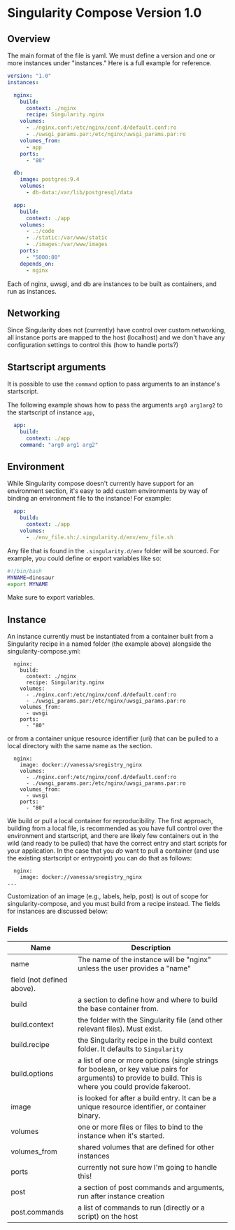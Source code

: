 # Singularity Compose Version 1.0

## Overview

The main format of the file is yaml. We must define a version and one or more
instances under "instances." Here is a full example for reference.

```yaml
version: "1.0"
instances:

  nginx:
    build:
      context: ./nginx
      recipe: Singularity.nginx
    volumes:
      - ./nginx.conf:/etc/nginx/conf.d/default.conf:ro
      - ./uwsgi_params.par:/etc/nginx/uwsgi_params.par:ro
    volumes_from:
      - app
    ports:
      - "80"

  db:
    image: postgres:9.4
    volumes:
      - db-data:/var/lib/postgresql/data

  app:
    build:
      context: ./app
    volumes:
      - .:/code
      - ./static:/var/www/static
      - ./images:/var/www/images
    ports:
      - "5000:80"
    depends_on:
      - nginx
```

Each of nginx, uwsgi, and db are instances to be built as containers, and run
as instances. 

## Networking

Since Singularity does not (currently) have control over custom networking,
all instance ports are mapped to the host (localhost) and we don't have any
configuration settings to control this (how to handle ports?)

## Startscript arguments

It is possible to use the `command` option to pass arguments to an instance's
startscript.

The following example shows how to pass the arguments `arg0 arg1arg2` to the
startscript of instance `app`,

```yaml
  app:
    build:
      context: ./app
    command: "arg0 arg1 arg2"
```

## Environment

While Singularity compose doesn't currently have support for an environment 
section, it's easy to add custom environments by way of binding an environment
file to the instance! For example:

```yaml
  app:
    build:
      context: ./app
    volumes:
      - ./env_file.sh:/.singularity.d/env/env_file.sh
```

Any file that is found in the `.singularity.d/env` folder will be sourced.
For example, you could define or export variables like so:

```bash
#!/bin/bash
MYNAME=dinosaur
export MYNAME
```

Make sure to export variables.

## Instance

An instance currently must be instantiated from a container built 
from a Singularity recipe in a named folder (the example above) 
alongside the singularity-compose.yml:

```
  nginx:
    build:
      context: ./nginx
      recipe: Singularity.nginx
    volumes:
      - ./nginx.conf:/etc/nginx/conf.d/default.conf:ro
      - ./uwsgi_params.par:/etc/nginx/uwsgi_params.par:ro
    volumes_from:
      - uwsgi
    ports:
      - "80"
```

or from a container unique resource identifier (uri) that can be pulled
to a local directory with the same name as the section.

```
  nginx:
    image: docker://vanessa/sregistry_nginx
    volumes:
      - ./nginx.conf:/etc/nginx/conf.d/default.conf:ro
      - ./uwsgi_params.par:/etc/nginx/uwsgi_params.par:ro
    volumes_from:
      - uwsgi
    ports:
      - "80"
```

We build or pull a local container for reproducibility. The first approach,
building from a local file, is recommended as you have full control over
the environment and startscript, and there are likely few containers out in the
wild (and ready to be pulled) that have the correct entry and start scripts
for your application. In the case that you *do* want to pull
a container (and use the existing startscript or entrypoint) you can do that
as follows:

```
  nginx:
    image: docker://vanessa/sregistry_nginx
...
```

Customization of an image (e.g., labels, help, post) is out of
scope for singularity-compose, and you must build from a recipe instead.
The fields for instances are discussed below:


### Fields

|Name| Description |
|----|-------------|
|name|The name of the instance will be "nginx" unless the user provides a "name"
field (not defined above).|
|build| a section to define how and where to build the base container from.|
|build.context| the folder with the Singularity file (and other relevant files). Must exist.
|build.recipe| the Singularity recipe in the build context folder. It defaults to `Singularity`|
|build.options| a list of one or more options (single strings for boolean, or key value pairs for arguments) to provide to build.  This is where you could provide fakeroot.|
|image| is looked for after a build entry. It can be a unique resource identifier, or container binary. |
|volumes| one or more files or files to bind to the instance when it's started.|
|volumes_from| shared volumes that are defined for other instances|
|ports| currently not sure how I'm going to handle this!|
|post| a section of post commands and arguments, run after instance creation |
|post.commands| a list of commands to run (directly or a script) on the host |
